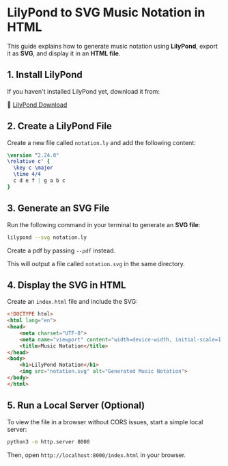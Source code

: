 # LilyPond to SVG Music Notation in HTML

This guide explains how to generate music notation using **LilyPond**, export it as **SVG**, and display it in an **HTML file**.

## 1. Install LilyPond

If you haven't installed LilyPond yet, download it from:

🔗 [LilyPond Download](https://lilypond.org/download.html)

## 2. Create a LilyPond File

Create a new file called `notation.ly` and add the following content:

```lilypond
\version "2.24.0"
\relative c' {
  \key c \major
  \time 4/4
  c d e f | g a b c
}
```

## 3. Generate an SVG File

Run the following command in your terminal to generate an **SVG file**:

```sh
lilypond --svg notation.ly
```

Create a pdf by passing `--pdf` instead.

This will output a file called `notation.svg` in the same directory.

## 4. Display the SVG in HTML

Create an `index.html` file and include the SVG:

```html
<!DOCTYPE html>
<html lang="en">
<head>
    <meta charset="UTF-8">
    <meta name="viewport" content="width=device-width, initial-scale=1.0">
    <title>Music Notation</title>
</head>
<body>
    <h1>LilyPond Notation</h1>
    <img src="notation.svg" alt="Generated Music Notation">
</body>
</html>
```

## 5. Run a Local Server (Optional)

To view the file in a browser without CORS issues, start a simple local server:

```sh
python3 -m http.server 8000
```

Then, open `http://localhost:8000/index.html` in your browser.
